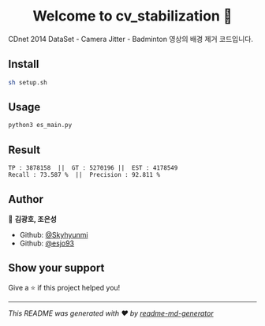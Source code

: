 <h1 align="center">Welcome to cv_stabilization 👋</h1>
<p>
</p>

 CDnet 2014 DataSet - Camera Jitter - Badminton 영상의 배경 제거 코드입니다.

## Install

```sh
sh setup.sh
```

## Usage

```sh
python3 es_main.py
```

## Result

```
TP : 3878158  ||  GT : 5270196 ||  EST : 4178549
Recall : 73.587 %  ||  Precision : 92.811 %
```

## Author

👤 **김광호, 조은성**

* Github: [@Skyhyunmi](https://github.com/Skyhyunmi)
* Github: [@esjo93](https://github.com/esjo93)


## Show your support

Give a ⭐️ if this project helped you!

***
_This README was generated with ❤️ by [readme-md-generator](https://github.com/kefranabg/readme-md-generator)_
